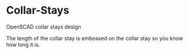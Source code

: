 # Collar-Stays
OpenSCAD collar stays design

The length of the collar stay is embossed on the collar stay so you know how long it is.
